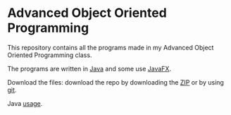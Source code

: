 # Advanced Object Oriented Programming
This repository contains all the programs made in my Advanced Object Oriented Programming class.  

The programs are written in [Java](https://www.oracle.com/java/technologies/downloads/) and some use [JavaFX](https://openjfx.io/openjfx-docs/).

Download the files: download the repo by downloading the [ZIP](https://docs.github.com/en/get-started/start-your-journey/downloading-files-from-github) or by using [git](https://docs.github.com/en/get-started/using-git/about-git).

Java [usage](https://www.baeldung.com/javac).
